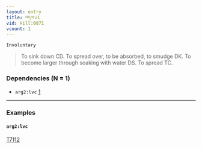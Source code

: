```yaml
---
layout: entry
title: འདལ་√1
vid: Hill:0871
vcount: 1
---
```

`Involuntary` 
> To sink down CD\.
 To spread over, to be absorbed, to smudge DK\.
 To become larger through soaking with water DS\.
 To spread TC\.

### Dependencies (N = 1)
* `arg2:lvc` [1](#arg2lvc)

---

### Examples




#### <a name='arg2lvc'>`arg2:lvc`</a>

<a target='blank' href='http://tibetanverbs.soas.ac.uk/~badw/#/mila/020b?focus=T7112'>T7112</a>
